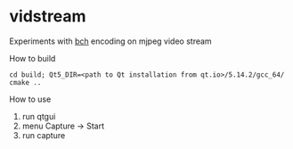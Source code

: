 # vidstream
Experiments with [bch](https://en.wikipedia.org/wiki/BCH_code) encoding on mjpeg video stream

How to build

```cd build; Qt5_DIR=<path to Qt installation from qt.io>/5.14.2/gcc_64/ cmake ..```

How to use

1. run qtgui
2. menu Capture -> Start
3. run capture

